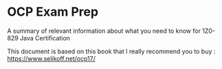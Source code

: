 # OCP Exam Prep

A summary of relevant information about what you need to know for 1Z0-829 Java Certification

This document is based on this book that I really recommend you to buy : https://www.selikoff.net/ocp17/